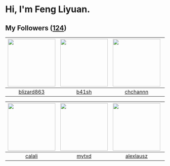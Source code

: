 # Hi, I'm Feng Liyuan.

## My Followers ([124](https://github.com/SunRunAway?tab=followers))

| <img src="https://avatars.githubusercontent.com/u/4812302?v=4" width="150" height="150" /> | <img src="https://avatars.githubusercontent.com/u/1070352?v=4" width="150" height="150" /> | <img src="https://avatars.githubusercontent.com/u/4281540?v=4" width="150" height="150" /> | <img src="https://avatars.githubusercontent.com/u/13750989?v=4" width="150" height="150" /> |
| :----------------------------------------------------------------------------------------: | :----------------------------------------------------------------------------------------: | :----------------------------------------------------------------------------------------: | :-----------------------------------------------------------------------------------------: |
|                         [blizard863](https://github.com/blizard863)                        |                              [b41sh](https://github.com/b41sh)                             |                           [chchannn](https://github.com/chchannn)                          |                          [Sailfishc](https://github.com/Sailfishc)                          |

| <img src="https://avatars.githubusercontent.com/u/15995588?v=4" width="150" height="150" /> | <img src="https://avatars.githubusercontent.com/u/43415053?v=4" width="150" height="150" /> | <img src="https://avatars.githubusercontent.com/u/32123947?v=4" width="150" height="150" /> | <img src="https://avatars.githubusercontent.com/u/26373840?v=4" width="150" height="150" /> |
| :-----------------------------------------------------------------------------------------: | :-----------------------------------------------------------------------------------------: | :-----------------------------------------------------------------------------------------: | :-----------------------------------------------------------------------------------------: |
|                             [calali](https://github.com/calali)                             |                              [mytxd](https://github.com/mytxd)                              |                          [alexlausz](https://github.com/alexlausz)                          |                           [royswale](https://github.com/royswale)                           |